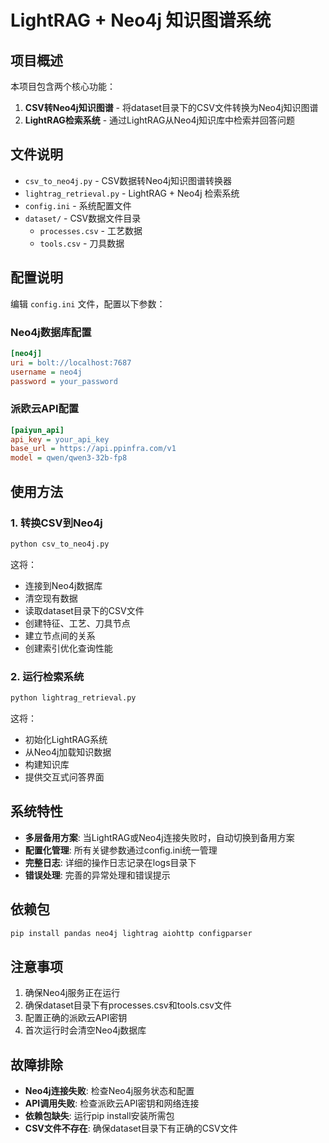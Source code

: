 # LightRAG + Neo4j 知识图谱系统

## 项目概述

本项目包含两个核心功能：
1. **CSV转Neo4j知识图谱** - 将dataset目录下的CSV文件转换为Neo4j知识图谱
2. **LightRAG检索系统** - 通过LightRAG从Neo4j知识库中检索并回答问题

## 文件说明

- `csv_to_neo4j.py` - CSV数据转Neo4j知识图谱转换器
- `lightrag_retrieval.py` - LightRAG + Neo4j 检索系统
- `config.ini` - 系统配置文件
- `dataset/` - CSV数据文件目录
  - `processes.csv` - 工艺数据
  - `tools.csv` - 刀具数据

## 配置说明

编辑 `config.ini` 文件，配置以下参数：

### Neo4j数据库配置
```ini
[neo4j]
uri = bolt://localhost:7687
username = neo4j
password = your_password
```

### 派欧云API配置
```ini
[paiyun_api]
api_key = your_api_key
base_url = https://api.ppinfra.com/v1
model = qwen/qwen3-32b-fp8
```

## 使用方法

### 1. 转换CSV到Neo4j

```bash
python csv_to_neo4j.py
```

这将：
- 连接到Neo4j数据库
- 清空现有数据
- 读取dataset目录下的CSV文件
- 创建特征、工艺、刀具节点
- 建立节点间的关系
- 创建索引优化查询性能

### 2. 运行检索系统

```bash
python lightrag_retrieval.py
```

这将：
- 初始化LightRAG系统
- 从Neo4j加载知识数据
- 构建知识库
- 提供交互式问答界面

## 系统特性

- **多层备用方案**: 当LightRAG或Neo4j连接失败时，自动切换到备用方案
- **配置化管理**: 所有关键参数通过config.ini统一管理
- **完整日志**: 详细的操作日志记录在logs目录下
- **错误处理**: 完善的异常处理和错误提示

## 依赖包

```bash
pip install pandas neo4j lightrag aiohttp configparser
```

## 注意事项

1. 确保Neo4j服务正在运行
2. 确保dataset目录下有processes.csv和tools.csv文件
3. 配置正确的派欧云API密钥
4. 首次运行时会清空Neo4j数据库

## 故障排除

- **Neo4j连接失败**: 检查Neo4j服务状态和配置
- **API调用失败**: 检查派欧云API密钥和网络连接
- **依赖包缺失**: 运行pip install安装所需包
- **CSV文件不存在**: 确保dataset目录下有正确的CSV文件
